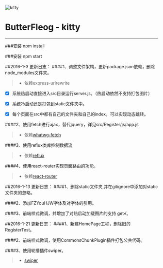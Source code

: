 ![kitty](http://www.iconpng.com/png/hello_kitty/kitty_2.png)
# ButterFleog - kitty

------

###安装
npm install

###安装
npm start


##2016-1-3 更新日志：
####1、调整文件架构，更新package.json依赖，删除node_modules文件夹。				 
> * 依赖express-urlrewrite

- [x] 系统热启动直接进入src目录运行server.js。（热启动依然不支持打包图片）	

- [x] 系统冷启动还是打包到static文件夹中。

- [x] 每个页面在src中都有自己的文件夹和自己的index，可以实现动态跳转。

####2、使用fetch进行ajax，替代jquery，详见src/Register/js/app.js                 
> * 依赖[whatwg-fetch](https://github.com/github/fetch)

####3、使用reflux类库控制数据流
> * 依赖[reflux](https://github.com/reflux/refluxjs)

####4、使用react-router实现页面路由的功能。	
> * 依赖[react-router](https://github.com/rackt/react-router)


##2016-1-13 更新日志：
####1、删除static文件夹,并在gitignore中添加对static文件夹的忽略。

####2、添加FZYouHJW字体及对字体的引用。

####3、前端样式微调，并增加了对热启动加载图片的支持 get√。


##2016-1-21 更新日志：
####1、新建HomePage工程，删除旧的RegisterTest。

####2、前端样式微调，使用CommonsChunkPlugin插件打包公共代码。

####3、使用轮播插件swiper。
> * [swiper](http://www.idangero.us/swiper)
